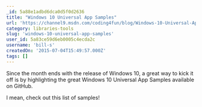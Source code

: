 ```yaml
---
_id: 5a88e1adbd6dca0d5f0d2636
title: "Windows 10 Universal App Samples"
url: 'https://channel9.msdn.com/coding4fun/blog/Windows-10-Universal-App-Samples'
category: libraries-tools
slug: 'windows-10-universal-app-samples'
user_id: 5a83ce59d6eb0005c4ecda2c
username: 'bill-s'
createdOn: '2015-07-04T15:49:57.000Z'
tags: []
---
```


Since the month ends with the release of Windows 10, a great way to kick it off is by highlighting the great Windows 10 Universal App Samples available on GitHub.

I mean, check out this list of samples!
